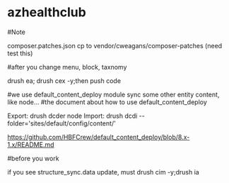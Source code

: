 # azhealthclub

#Note

composer.patches.json cp to vendor/cweagans/composer-patches (need test this)

#after you change menu, block, taxnomy

drush ea; drush cex -y;then push code

#we use default_content_deploy module sync some other entity content, like node...
#the document about how to use default_content_deploy

Export: drush dcder node
Import: drush dcdi --folder='sites/default/config/content/'

https://github.com/HBFCrew/default_content_deploy/blob/8.x-1.x/README.md


#before you work

if you see structure_sync.data update, must
drush cim -y;drush ia
